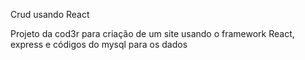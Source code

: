 Crud usando React

Projeto da cod3r para criação de um site usando o framework React, express e códigos do mysql para os dados
